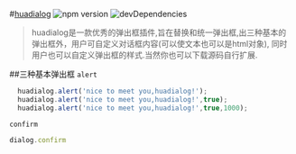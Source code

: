 #[huadialog](https://github.com/huajs/huaDialog)
![npm version](https://img.shields.io/npm/v/npm.svg)
![devDependencies](https://img.shields.io/david/dev/strongloop/express.svg)

>huadialog是一款优秀的弹出框插件,旨在替换和统一弹出框,出三种基本的弹出框外，用户可自定义对话框内容(可以使文本也可以是html对象),
同时用户也可以自定义弹出框的样式.当然你也可以下载源码自行扩展.


##三种基本弹出框
  `alert`  
```javascript
  huadialog.alert('nice to meet you,huadialog!');
  huadialog.alert('nice to meet you,huadialog!',true);
  huadialog.alert('nice to meet you,huadialog!',true,1000);
```
`confirm`
```javascript
dialog.confirm
